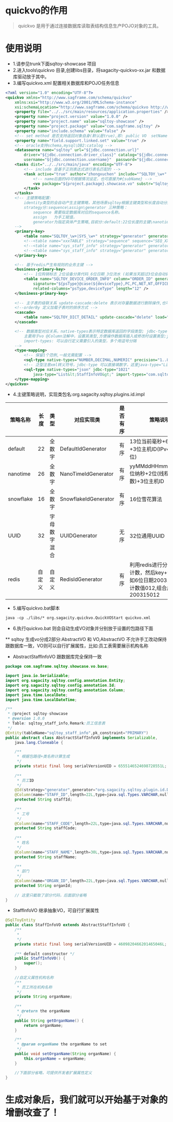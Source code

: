 # quickvo的作用
> quickvo 是用于通过连接数据库读取表结构信息生产POJO对象的工具。

# 使用说明
* 1.请参见trunk下面sqltoy-showcase 项目
* 2.进入tools\quickvo 目录,创建libs目录，将sagacity-quickvo-xx.jar 和数据库驱动放于其中。
* 3.编写quickvo.xml 配置相关数据库和POJO任务信息

```xml
<?xml version="1.0" encoding="UTF-8"?>
<quickvo xmlns="http://www.sagframe.com/schema/quickvo"
	xmlns:xsi="http://www.w3.org/2001/XMLSchema-instance"
	xsi:schemaLocation="http://www.sagframe.com/schema/quickvo http://www.sagframe.com/schema/sqltoy/quickvo.xsd">
	<property file="../../src/main/resources/application.properties" />
	<property name="project.version" value="1.0.0" />
	<property name="project.name" value="sqltoy-showcase" />
	<property name="project.package" value="com.sagframe.sqltoy" />
	<property name="include.schema" value="false" />
	<!-- set method 是否支持返回对象自身(默认是true),即: public VO  setName(String name){this.name=name;return this;} -->
	<property name="field.support.linked.set" value="true" />
	<!-- oracle支持schema,mysql\DB2:catalog -->
	<datasource name="sqltoy" url="${jdbc.connection.url}"
		driver="${jdbc.connection.driver_class}" catalog="${jdbc.connection.catalog}"
		username="${jdbc.connection.username}"	password="${jdbc.connection.password}" />
	<tasks dist="../../src/main/java" encoding="UTF-8">
		<!-- include 是基于正则表达式进行表名匹配的 -->	
		<task active="true" author="zhongxuchen" include="^SQLTOY_\w+" datasource="sqltoy">
		    <!-- name后面的VO可根据情况设定，也可直接为#{subName} -->
		    <vo package="${project.package}.showcase.vo" substr="Sqltoy" name="#{subName}VO" />
		</task>
	</tasks>
	<!-- 主键策略配置:
	    identity类型的会自动产生主键策略，其他场景sqltoy根据主键类型和长度自动分配相应的策略方式. 
		strategy分:sequence\assign\generator 三种策略：
			sequence 需要指定数据库对应的sequence名称。
			assign   为手工赋值，
			generator为指定具体产生策略,目前分:default:22位长度的主键\nanotime:26位纳秒形式\snowflake雪花算法\uuid\redis
    -->
	<primary-key>
		<table name="SQLTOY_\w+|SYS_\w+" strategy="generator" generator="default" />
		<!--<table name="xxxTABLE" strategy="sequence" sequence="SEQ_XXXX"/> -->
		<!--<table name="sys_staff_info" strategy="generator" generator="snowflake"/> -->
		<!--<table name="sys_staff_info" strategy="generator" generator="redis"/>  -->
	</primary-key>

	<!-- 基于redis产生有规则的业务主键 -->
	<business-primary-key>
		<!-- 1位购销标志_2位设备分类代码_6位日期_3位流水 (如果当天超过3位会自动扩展到4位) -->
		<table name="SQLTOY_DEVICE_ORDER_INFO" column="ORDER_ID" generator="redis"
			signature="${psType}@case(${deviceType},PC,PC,NET,NT,OFFICE,OF,SOFTWARE,SF,OT)@day(yyMMdd)"
			related-columns="psType,deviceType" length="12" />
	</business-primary-key>
	
	<!-- 主子表的级联关系 update-cascade:delete 表示对存量数据进行删除操作,也可以写成:ENABLED=0(sql片段,置状态为无效) -->
	<!--orderBy 定义加载子表时的排序方式 -->
	<cascade>
		<table name="SQLTOY_DICT_DETAIL" update-cascade="delete" load="STATUS=1" orderBy=""/>
	</cascade>

	<!-- 数据类型对应关系，native-types表示特定数据库返回的字段类型; jdbc-type：表示对应jdbc标准的类型(见:java.sql.Types), 
		主要用于vo @Column注解中，设置其类型,方便操作数据库插入或修改时设置类型;java-type:表示对应java对象的属性类型 
		import-types: 可以自行定义需要引入的类型，多个用逗号分隔
	-->
	<type-mapping>
		<!-- 保留1个范例,一般无需配置 -->
		<sql-type native-types="NUMBER,DECIMAL,NUMERIC"	precision="1..8" scale="0" jdbc-type="INTEGER" java-type="Integer" />
		<!-- 泛型注意xml转义符号，jdbc-type 可以直接填数字，这里java-type="List<StaffInfoVO>" -->
		<sql-type native-types="json" jdbc-type="1021"
			java-type="List&lt;StaffInfoVO&gt;" import-types="com.sqltoy.quickstart.vo.StaffInfoVO"/>
	</type-mapping>
</quickvo>
```
* 4.主键策略说明，实现类包名:org.sagacity.sqltoy.plugins.id.impl

策略名称  | 长度    |类型| 对应实现类   |是否有序|策略说明 
-------   | ------- |---|------       |-----|----
default   | 22|全数字 |DefaultIdGenerator|有序|13位当前毫秒+6位纳秒+3位主机ID(IPv4或v6后3位)
nanotime  | 26| 全数字 |NanoTimeIdGenerator|有序|yyMMddHHmmssSSS+6位纳秒+2位(线程Id+随机数)+3位主机ID
snowflake | 16| 全数字 |SnowflakeIdGenerator|有序|16位雪花算法
UUID | 32| 字母数字混合 |UUIDGenerator| 无序|32位通用UUID
redis | 自定义| 自定义 |RedisIdGenerator|有序|利用redis进行分组key的计数，然后key+计数值，如6位日期200315和3位计数值012,组合成200315012


* 5.编写quickvo.bat脚本
```xml
java -cp ./libs/* org.sagacity.quickvo.QuickVOStart quickvo.xml
```
* 6.执行quickvo.bat 则会自动生成VO对象并分别放于设置的包路径下面

** sqltoy 生成vo分成2部分:AbstractVO 和 VO,AbstractVO 不允许手工改动保持跟数据库一致，VO则可以自行扩展属性，比如:员工表需要展示机构名称

* AbstractStaffInfoVO 跟数据库完全保持一致

```java
package com.sagframe.sqltoy.showcase.vo.base;

import java.io.Serializable;
import org.sagacity.sqltoy.config.annotation.Entity;
import org.sagacity.sqltoy.config.annotation.Id;
import org.sagacity.sqltoy.config.annotation.Column;
import java.time.LocalDate;
import java.time.LocalDateTime;

/**
 * @project sqltoy-showcase
 * @version 1.0.0
 * Table: sqltoy_staff_info,Remark:员工信息表   
 */
@Entity(tableName="sqltoy_staff_info",pk_constraint="PRIMARY")
public abstract class AbstractStaffInfoVO implements Serializable,
	java.lang.Cloneable {

	/**
	 * 根据包路径+类名称计算生成
	 */
	private static final long serialVersionUID = 6555146524698728551L;
	
	/**
	 * 员工ID
	 */
	@Id(strategy="generator",generator="org.sagacity.sqltoy.plugin.id.DefaultIdGenerator")
	@Column(name="STAFF_ID",length=22L,type=java.sql.Types.VARCHAR,nullable=false)
	protected String staffId;
	
	/**
	 * 工号
	 */
	@Column(name="STAFF_CODE",length=22L,type=java.sql.Types.VARCHAR,nullable=false)
	protected String staffCode;
	
	/**
	 * 姓名
	 */
	@Column(name="STAFF_NAME",length=30L,type=java.sql.Types.VARCHAR,nullable=false)
	protected String staffName;
	
	/**
	 * 部门
	 */
	@Column(name="ORGAN_ID",length=22L,type=java.sql.Types.VARCHAR,nullable=false)
	protected String organId;
	
	// 这里只截取了部分代码，后面部分省略
}

```

* StaffInfoVO 继承抽象VO，可自行扩展属性
```java
@SqlToyEntity
public class StaffInfoVO extends AbstractStaffInfoVO {	
	/**
	 * 
	 */
	private static final long serialVersionUID = 4609820466201465046L;
	 
	/** default constructor */
	public StaffInfoVO() {
		super();
	}
	
	//自定义属性机构名称
	/**
	 * 员工所在机构名称
	 */
	private String organName;
	
	/**
	 * @return the organName
	 */
	public String getOrganName() {
		return organName;
	}

	/**
	 * @param organName the organName to set
	 */
	public void setOrganName(String organName) {
		this.organName = organName;
	}

	//下面部分省略，可提供开发者扩展属性定义
}
```

# 生成对象后，我们就可以开始基于对象的增删改查了！
